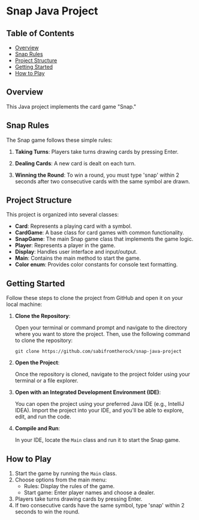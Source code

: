 # Snap Java Project

## Table of Contents

- [Overview](#overview)
- [Snap Rules](#snap-rules)
- [Project Structure](#project-structure)
- [Getting Started](#getting-started)
- [How to Play](#how-to-play)

## Overview

This Java project implements the card game "Snap."

## Snap Rules

The Snap game follows these simple rules:

1. **Taking Turns**: Players take turns drawing cards by pressing Enter.

2. **Dealing Cards**: A new card is dealt on each turn.

3. **Winning the Round**: To win a round, you must type 'snap' within 2 seconds after two consecutive cards with the same symbol are drawn.

## Project Structure

This project is organized into several classes:

- **Card**: Represents a playing card with a symbol.
- **CardGame**: A base class for card games with common functionality.
- **SnapGame**: The main Snap game class that implements the game logic.
- **Player**: Represents a player in the game.
- **Display**: Handles user interface and input/output.
- **Main**: Contains the main method to start the game.
- **Color enum**: Provides color constants for console text formatting.

## Getting Started

Follow these steps to clone the project from GitHub and open it on your local machine:

1. **Clone the Repository**:

   Open your terminal or command prompt and navigate to the directory where you want to store the project. Then, use the following command to clone the repository:

   ```
   git clone https://github.com/sabifromtherock/snap-java-project
   ```

2. **Open the Project**:

   Once the repository is cloned, navigate to the project folder using your terminal or a file explorer.

3. **Open with an Integrated Development Environment (IDE)**:

   You can open the project using your preferred Java IDE (e.g., IntelliJ IDEA). Import the project into your IDE, and you'll be able to explore, edit, and run the code.

4. **Compile and Run**:

   In your IDE, locate the `Main` class and run it to start the Snap game.

## How to Play

1. Start the game by running the `Main` class.
2. Choose options from the main menu:
    - Rules: Display the rules of the game.
    - Start game: Enter player names and choose a dealer.
3. Players take turns drawing cards by pressing Enter.
4. If two consecutive cards have the same symbol, type 'snap' within 2 seconds to win the round.
